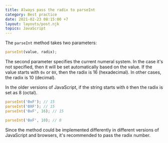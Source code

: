 ```yaml
---
title: Always pass the radix to parseInt
category: Best practice
date: 2021-02-23 08:15:00 +7
layout: layouts/post.njk
topics: JavaScript
---
```


The `parseInt` method takes two parameters:

```js
parseInt(value, radix);
```

The second parameter specifies the current numeral system. In the case it's not specified, then it will be set automatically based on the value.
If the value starts with `0x` or `0X`, then the radix is 16 (hexadecimal). In other cases, the radix is 10 (decimal).

In the older versions of JavaScript, if the string starts with `0` then the radix is set as 8 (octal).

```js
parseInt('0xF'); // 15
parseInt('0XF'); // 15
parseInt('0xF', 16); // 15

parseInt('0xF', 10); // 0
```

Since the method could be implemented differently in different versions of JavaScript and browsers, it's recommended to pass the radix number.
